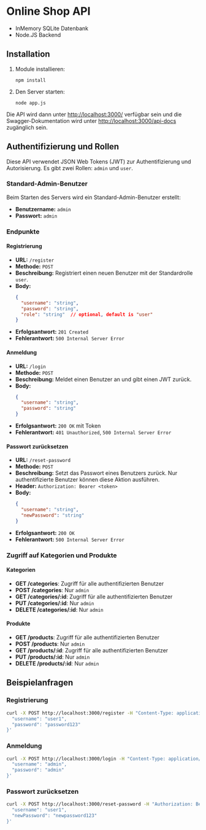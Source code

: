 # Online Shop API

- InMemory SQLite Datenbank
- Node.JS Backend

## Installation

1. Module installieren:
   ```
   npm install
   ```
2. Den Server starten:
   ```
   node app.js
   ```

Die API wird dann unter [http://localhost:3000/](http://localhost:3000/) verfügbar sein und die Swagger-Dokumentation wird unter [http://localhost:3000/api-docs](http://localhost:3000/api-docs) zugänglich sein.

## Authentifizierung und Rollen

Diese API verwendet JSON Web Tokens (JWT) zur Authentifizierung und Autorisierung. Es gibt zwei Rollen: `admin` und `user`.

### Standard-Admin-Benutzer

Beim Starten des Servers wird ein Standard-Admin-Benutzer erstellt:

- **Benutzername:** `admin`
- **Passwort:** `admin`

### Endpunkte

#### Registrierung

- **URL:** `/register`
- **Methode:** `POST`
- **Beschreibung:** Registriert einen neuen Benutzer mit der Standardrolle `user`.
- **Body:**
  ```json
  {
    "username": "string",
    "password": "string",
    "role": "string"  // optional, default is "user"
  }
  ```
- **Erfolgsantwort:** `201 Created`
- **Fehlerantwort:** `500 Internal Server Error`

#### Anmeldung

- **URL:** `/login`
- **Methode:** `POST`
- **Beschreibung:** Meldet einen Benutzer an und gibt einen JWT zurück.
- **Body:**
  ```json
  {
    "username": "string",
    "password": "string"
  }
  ```
- **Erfolgsantwort:** `200 OK` mit Token
- **Fehlerantwort:** `401 Unauthorized`, `500 Internal Server Error`

#### Passwort zurücksetzen

- **URL:** `/reset-password`
- **Methode:** `POST`
- **Beschreibung:** Setzt das Passwort eines Benutzers zurück. Nur authentifizierte Benutzer können diese Aktion ausführen.
- **Header:** `Authorization: Bearer <token>`
- **Body:**
  ```json
  {
    "username": "string",
    "newPassword": "string"
  }
  ```
- **Erfolgsantwort:** `200 OK`
- **Fehlerantwort:** `500 Internal Server Error`

### Zugriff auf Kategorien und Produkte

#### Kategorien

- **GET /categories**: Zugriff für alle authentifizierten Benutzer
- **POST /categories**: Nur `admin`
- **GET /categories/:id**: Zugriff für alle authentifizierten Benutzer
- **PUT /categories/:id**: Nur `admin`
- **DELETE /categories/:id**: Nur `admin`

#### Produkte

- **GET /products**: Zugriff für alle authentifizierten Benutzer
- **POST /products**: Nur `admin`
- **GET /products/:id**: Zugriff für alle authentifizierten Benutzer
- **PUT /products/:id**: Nur `admin`
- **DELETE /products/:id**: Nur `admin`

## Beispielanfragen

### Registrierung

```bash
curl -X POST http://localhost:3000/register -H "Content-Type: application/json" -d '{
  "username": "user1",
  "password": "password123"
}'
```

### Anmeldung

```bash
curl -X POST http://localhost:3000/login -H "Content-Type: application/json" -d '{
  "username": "admin",
  "password": "admin"
}'
```

### Passwort zurücksetzen

```bash
curl -X POST http://localhost:3000/reset-password -H "Authorization: Bearer <token>" -H "Content-Type: application/json" -d '{
  "username": "user1",
  "newPassword": "newpassword123"
}'
```
